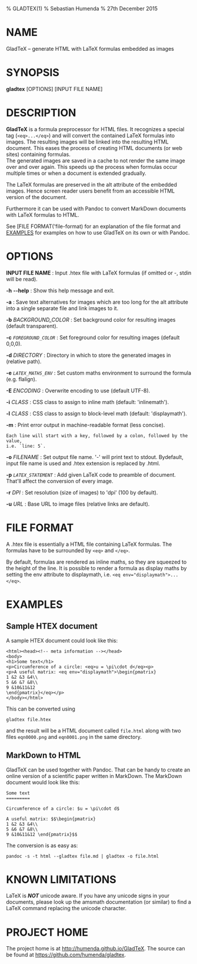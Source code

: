 % GLADTEX(1)
% Sebastian Humenda
% 27th December 2015

# NAME

GladTeX – generate HTML with LaTeX formulas embedded as images

# SYNOPSIS

**gladtex** [OPTIONS] [INPUT  FILE NAME]


# DESCRIPTION

**GladTeX** is a formula preprocessor for HTML files. It recognizes a special tag
(`<eq>...</eq>`) and will convert the contained LaTeX formulas into images. The
resulting images will be linked into the resulting HTML document.  This eases
the process of creating HTML
documents (or web sites) containing formulas.\
The generated images are saved in a cache to not render the same image over
and over again. This speeds up the process when formulas occur multiple times or
when a document is extended gradually.

The LaTeX formulas are preserved in the alt attribute of the embedded images.
Hence screen reader users benefit from an accessible HTML version of the
document.

Furthermore it can be used with Pandoc to convert MarkDown documents with LaTeX
formulas to HTML.

See [FILE FORMAT('file-format) for an explanation of the file format and
[EXAMPLES](#examples) for examples on how to use GladTeX on its own or with
Pandoc.

# OPTIONS

**INPUT FILE NAME**
:   Input .htex file with LaTeX formulas (if omitted or -, stdin will be read).

**-h** **--help**
:   Show this help message and exit.

**-a**
:   Save text alternatives for images which are too long for the alt attribute
    into a single separate file and link images to it.

**-b** _BACKGROUND_COLOR_
:   Set background color for resulting images (default transparent).

**-c** _`FOREGROUND_COLOR`_
:   Set foreground color for resulting images (default 0,0,0).

**-d** _DIRECTORY_
:   Directory in which to store the generated images in (relative path).

**-e** _`LATEX_MATHS_ENV`_
:   Set custom maths environment to surround the formula (e.g. flalign).

**-E** _ENCODING_
:   Overwrite encoding to use (default UTF-8).

**-i** _CLASS_
:   CSS class to assign to inline math (default: 'inlinemath').

**-l** _CLASS_
:   CSS class to assign to block-level math (default: 'displaymath').

**-m**
:     Print error output in machine-readable format (less concise).

    Each line will start with a key, followed by a colon, followed by the value,
    i.e. `line: 5`.

**-o** _FILENAME_
:   Set output file name. '-' will print text to stdout. Bydefault, input file
    name is used and .htex extension is replaced by .html.

**-p** _`LATEX_STATEMENT`_
:   Add given LaTeX code to preamble of document. That'll affect the conversion
    of every image.

**-r** _DPI_
:   Set resolution (size of images) to 'dpi' (100 by default).

**-u** _URL_
:   Base URL to image files (relative links are default).

# FILE FORMAT

A .htex file is essentially a HTML file containing LaTeX formulas. The formulas
have to be surrounded by `<eq>` and `</eq>`.

By default, formulas are rendered as inline maths, so they are squeezed to the
height of the line. It is possible to render a formula as display maths by
setting the env attribute to displaymath, i.e. `<eq env="displaymath">...</eq>`.

# EXAMPLES

## Sample HTEX document

A sample HTEX document could look like this:

~~~~
<html><head><!-- meta information --></head>
<body>
<h1>Some text</h1>
<p>Circumference of a circle: <eq>u = \pi\cdot d</eq><p>
<p>A useful matrix: <eq env="displaymath">\begin{pmatrix}
1 &2 &3 &4\\
5 &6 &7 &8\\
9 &10&11&12
\end{pmatrix}</eq></p>
</body></html>
~~~~

This can be converted using 

    gladtex file.htex

and the result will be a HTML document called `file.html` along with two files
`eqn0000.png` and `eqn0001.png` in the same directory.

## MarkDown to HTML

GladTeX can be used together with Pandoc. That can be handy to create an online
version of a scientific paper written in MarkDown. The MarkDown document would
look like this:

~~~~
Some text
=========

Circumference of a circle: $u = \pi\cdot d$

A useful matrix: $$\begin{pmatrix}
1 &2 &3 &4\\
5 &6 &7 &8\\
9 &10&11&12 \end{pmatrix}$$
~~~~

The conversion is as easy as:

    pandoc -s -t html --gladtex file.md | gladtex -o file.html

# KNOWN LIMITATIONS

LaTeX is *****NOT***** unicode aware. If you have any unicode signs in your
documents, please look up the amsmath documentation (or similar) to find a LaTeX
command replacing the unicode character.

# PROJECT HOME

The project home is at <http://humenda.github.io/GladTeX>. The source can be
found at <https://github.com/humenda/gladtex>.

